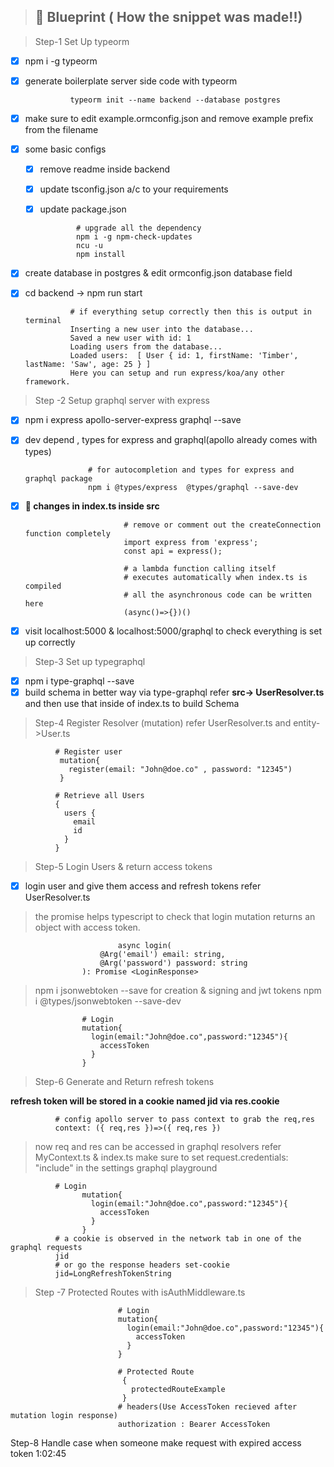 > ## 🎨 Blueprint ( How the snippet was made!!)

> Step-1 Set Up typeorm

- [x] npm i -g typeorm
- [x] generate boilerplate server side code with typeorm

                typeorm init --name backend --database postgres

- [x] make sure to edit example.ormconfig.json and remove example prefix from the filename
- [x] some basic configs

  - [x] remove readme inside backend
  - [x] update tsconfig.json a/c to your requirements
  - [x] update package.json

                # upgrade all the dependency
                npm i -g npm-check-updates
                ncu -u
                npm install

- [x] create database in postgres & edit ormconfig.json database field
- [x] cd backend -> npm run start

                # if everything setup correctly then this is output in terminal
                Inserting a new user into the database...
                Saved a new user with id: 1
                Loading users from the database...
                Loaded users:  [ User { id: 1, firstName: 'Timber', lastName: 'Saw', age: 25 } ]
                Here you can setup and run express/koa/any other framework.

> Step -2 Setup graphql server with express

- [x] npm i express apollo-server-express graphql --save
- [x] dev depend , types for express and graphql(apollo already comes with types)

                    # for autocompletion and types for express and graphql package
                    npm i @types/express  @types/graphql --save-dev

- [x] **🎈 changes in index.ts inside src**

                            # remove or comment out the createConnection function completely
                            import express from 'express';
                            const api = express();

                            # a lambda function calling itself
                            # executes automatically when index.ts is compiled
                            # all the asynchronous code can be written here
                            (async()=>{})()

- [x] visit localhost:5000 & localhost:5000/graphql to check everything is set up correctly

> Step-3 Set up typegraphql

- [x] npm i type-graphql --save
- [x] build schema in better way via type-graphql refer **src-> UserResolver.ts** and then use that inside of index.ts to build Schema

> Step-4 Register Resolver (mutation) refer UserResolver.ts and entity->User.ts

              # Register user
               mutation{
                 register(email: "John@doe.co" , password: "12345")
               }

              # Retrieve all Users
              {
                users {
                  email
                  id
                }
              }

> Step-5 Login Users & return access tokens

- [x] login user and give them access and refresh tokens refer UserResolver.ts

> the promise helps typescript to check that login mutation returns an object with access token.

                            async login(
                        @Arg('email') email: string,
                        @Arg('password') password: string
                    ): Promise <LoginResponse>

> npm i jsonwebtoken --save for creation & signing and jwt tokens
> npm i @types/jsonwebtoken --save-dev

                    # Login
                    mutation{
                      login(email:"John@doe.co",password:"12345"){
                        accessToken
                      }
                    }

> Step-6 Generate and Return refresh tokens

**refresh token will be stored in a cookie named jid via res.cookie**

              # config apollo server to pass context to grab the req,res
              context: ({ req,res })=>({ req,res })

> now req and res can be accessed in graphql resolvers
> refer MyContext.ts & index.ts
> make sure to set request.credentials: "include" in the settings graphql playground

              # Login
                    mutation{
                      login(email:"John@doe.co",password:"12345"){
                        accessToken
                      }
                    }
              # a cookie is observed in the network tab in one of the graphql requests
              jid
              # or go the response headers set-cookie
              jid=LongRefreshTokenString

> Step -7 Protected Routes with isAuthMiddleware.ts

                            # Login
                            mutation{
                              login(email:"John@doe.co",password:"12345"){
                                accessToken
                              }
                            }

                            # Protected Route
                             {
                               protectedRouteExample
                             }
                            # headers(Use AccessToken recieved after mutation login response)
                            authorization : Bearer AccessToken

Step-8 Handle case when someone make request with expired access token
1:02:45
